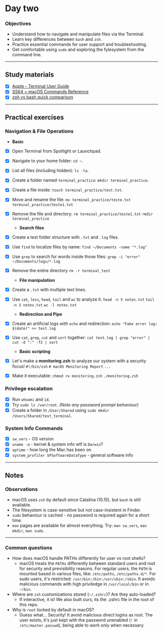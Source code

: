 # Day two

### Objectives

- Understand how to navigate and manipulate files via the Terminal.
- Learn key differences between `bash` and `zsh`.
- Practice essential commands for user support and troubleshooting.
- Get comfortable using `sudo` and exploring the fylesystem from the command line.

---

## Study materials

- [x] [Apple - Terminal User Guide](https://support.apple.com/guide/terminal/welcome/mac)
- [x] [SS64 = macOS Commands Reference](https://ss64.com/osx/)
- [x] [zsh vs bash quick comparison](https://codeparrot.ai/blogs/zsh-vs-bash-key-differences-features-and-which-one-to-choose)

---

## Practical exercises

### Navigation & File Operations

  - **Basic**
- [x] Open Terminal from Spotlight or Launchpad.
- [x] Navigate to your home folder: `cd ~`.
- [x] List all files (including hidden): `ls -la`.
- [x] Create a folder named `terminal_practice`: `mkdir terminal_practice`.
- [x] Create a file inside: `touch terminal_practice/test.txt`.
- [x] Move and rename the file:
      `mv terminal_practice/teste.txt terminal_practice/teste1.txt`
- [x] Remove the file and directory:
      `rm terminal_practice/teste1.txt`
      `rmdir terminal_practice`

  - **Search files**
- [x] Create a test folder structure with `.txt` and `.log` files.
- [x] Use `find` to localize files by name:
      `find ~/Documents -name "*.log"`
- [x] Use `grep` to search for words inside those files:
      `grep -i "error" ~/Documents/logs/*.log`
- [x] Remove the entire directory
      `rm -r terminal_test`

  - **File manipulation**
- [x] Create a `.txt` with multiple text lines.
- [x] Use `cat`, `less`, `head`, `tail` and `wc` to analyze it.
      `head -n 5 notes.txt`
      `tail -n 3 notes.txt`
      `wc -l notes.txt`

  - **Redirection and Pipe**
- [x] Create an artificial logs with `echo` and redirection:
      `echo "Fake error log: $(date)" >> test.log`
- [x] Use `cat`, `grep`, `cut` and `sort` together:
      `cat test.log | grep "error" | cut -d ":" -f2 | sort`

  - **Basic scripting**
- [x] Let's make a **monitoring.zsh** to analyze our system with a security focus!
      `#!/bin/zsh`
      `# macOS Monitoring Report`
      `...`
- [x] Make it executable:
      `chmod +x monitoring.zsh`
      `./monitoring.zsh`

### Privilege escalation

- [x] Run `whoami` and `id`.
- [x] Try `sudo ls /var/root`.
      *(Note any password prompt behaviour)*
- [x] Create a folder in `/User/Shared` using `sudo mkdir /Users/Shared/test_terminal`.

### System Info Commands

- [x] `sw_vers` - OS version
- [x] `uname -a` - kernel & system info
      wtf is `Darwin`?
- [x] `uptime` - how long the Mac has been on
- [x] `system_profiler SPSoftwareDataType` - general software info

---

## Notes

### Observations

- macOS uses `zsh` by default since Catalina (10.15), but `bash` is still available.
- The filesystem is case-sensitive but not case-insistent in Finder.
- `sudo` behaviour is cached - no password is required again for a short time.
- `man` pages are available for almost everything.
  Try: `man sw_vers`, `man mkdir`, `man sudo`.

---

### Common questions

- How does macOS handle PATHs differently for user vs root shells?
  - macOS treats the `PATHs` differently between standard users and root for security and previsibility reasons.
    For regular users, the `PATH` is mounted based in various files, like: `/etc/paths`, `/etc/paths.d/*`.
    For sudo users, it's restricted: `/usr/bin:/bin:/usr/sbin:/sbin`. It avoids malicious commands with high priviledge in `/usr/local/bin` or in `~/bin`.
- Where are `zsh` customizations stored (`~/.zshrc`)? Are they auto-loaded?
  - If interactive, it is! We also built ours, its the .zshrc file in the root of this repo.
- Why is `root` locked by default in macOS?
  - Guess what... Security! It avoid malicious direct logins as root. The user exists, it's just kept with the password unenabled (`!` in `/etc/master.passwd`), being able to work only when necessary.
